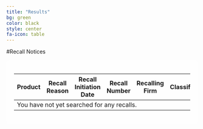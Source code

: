 ```yaml
---
title: "Results"
bg: green
color: black
style: center
fa-icon: table
---
```


#Recall Notices

<div class="table-responsive" style="background-color: rgba(255, 255, 255, .8); border-radius: 10px; padding: 20px;">
	<table id="themeTable" class="table">
		<thead>
			<tr>
				<th>Product</th>
				<th>Recall Reason</th>
				<th>Recall Initiation Date</th>
				<th>Recall Number</th>
				<th>Recalling Firm</th>
				<th>Classification</th>
				<th>Code Info</th>
				<th>Distribution Pattern</th>
			</tr>
		</thead>
		<tbody id="table_body">
			<tr>
				<td colspan="8">You have not yet searched for any recalls.</td>
			</tr>
		</tbody>
	</table>
</div>

<div id="shareDiv" style="background-color: rgba(255, 255, 255, .8); border-radius: 10px; padding: 20px; width: 100%; display: none; margin-top: 10px;">
	<h3 style="float: left;">Share Results:</h3>
	<h3 style="float: right;">
		<a style="float: right;" id="shareTwitter" href="/" target="_blank" alt="Share on Twitter!"><i class="fa fa-twitter"></i></a>
		<a style="float: right;" id="shareFacebook" href="/" target="_blank" alt="Share on Facebook!"><i class="fa fa-facebook"></i></a>
		<a style="float: right;" id="shareGoogle" href="/" target="_blank" alt="Share on Google+!"><i class="fa fa-google-plus"></i></a>
	</h3>
	<input type="textbox" style="width: 100%;" id="searchURL"></input>
</div>